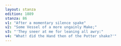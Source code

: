 ```yaml
---
layout: stanza
edition: 1889
stanza: 86
v1: "After a momentary silence spake"
v2: "Some Vessel of a more ungainly Make;"
v3: "'They sneer at me for leaning all awry:"
v4: "What! did the Hand then of the Potter shake?'"
---
```

